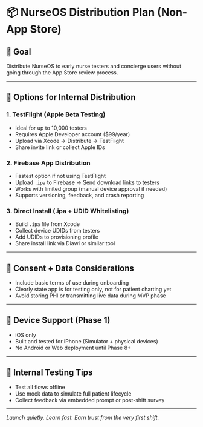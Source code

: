 
# 📦 NurseOS Distribution Plan (Non-App Store)

## 🎯 Goal
Distribute NurseOS to early nurse testers and concierge users without going through the App Store review process.

---

## 🚀 Options for Internal Distribution

### 1. **TestFlight (Apple Beta Testing)**
- Ideal for up to 10,000 testers
- Requires Apple Developer account ($99/year)
- Upload via Xcode → Distribute → TestFlight
- Share invite link or collect Apple IDs

### 2. **Firebase App Distribution**
- Fastest option if not using TestFlight
- Upload `.ipa` to Firebase → Send download links to testers
- Works with limited group (manual device approval if needed)
- Supports versioning, feedback, and crash reporting

### 3. **Direct Install (.ipa + UDID Whitelisting)**
- Build `.ipa` file from Xcode
- Collect device UDIDs from testers
- Add UDIDs to provisioning profile
- Share install link via Diawi or similar tool

---

## 🔐 Consent + Data Considerations

- Include basic terms of use during onboarding
- Clearly state app is for testing only, not for patient charting yet
- Avoid storing PHI or transmitting live data during MVP phase

---

## 📱 Device Support (Phase 1)
- iOS only
- Built and tested for iPhone (Simulator + physical devices)
- No Android or Web deployment until Phase 8+

---

## 📝 Internal Testing Tips
- Test all flows offline
- Use mock data to simulate full patient lifecycle
- Collect feedback via embedded prompt or post-shift survey

---

*Launch quietly. Learn fast. Earn trust from the very first shift.*
